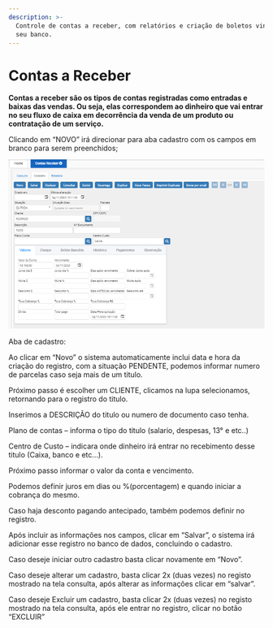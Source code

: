 ```yaml
---
description: >-
  Controle de contas a receber, com relatórios e criação de boletos vinculado a
  seu banco.
---
```


# Contas a Receber

**Contas a receber são os tipos de contas registradas como entradas e baixas das vendas. Ou seja, elas correspondem ao dinheiro que vai entrar no seu fluxo de caixa em decorrência da venda de um produto ou contratação de um serviço.**

Clicando em “NOVO” irá direcionar para aba cadastro com os campos em branco para serem preenchidos;

![](../../.gitbook/assets/cadcontasarec.png)

Aba de cadastro:

Ao clicar em “Novo” o sistema automaticamente inclui data e hora da criação do registro, com a situação PENDENTE, podemos informar numero de parcelas caso seja mais de um titulo.

Próximo passo é escolher um CLIENTE, clicamos na lupa selecionamos, retornando para o registro do titulo.

Inserimos a DESCRIÇÃO do titulo ou numero de documento caso tenha.

Plano de contas – informa o tipo do titulo (salario, despesas, 13° e etc..)

Centro de Custo – indicara onde dinheiro irá entrar no recebimento desse titulo (Caixa, banco e etc…).

Próximo passo informar o valor da conta e vencimento.

Podemos definir juros em dias ou %(porcentagem) e quando iniciar a cobrança do mesmo.

Caso haja desconto pagando antecipado, também podemos definir no registro.

Após incluir as informações nos campos, clicar em “Salvar”, o sistema irá adicionar esse registro no banco de dados, concluindo o cadastro.

Caso deseje iniciar outro cadastro basta clicar novamente em “Novo”.

Caso deseje alterar um cadastro, basta clicar 2x (duas vezes) no registo mostrado na tela consulta, após alterar as informações clicar em “salvar”.

Caso deseje Excluir um cadastro, basta clicar 2x (duas vezes) no registo mostrado na tela consulta, após ele entrar no registro, clicar no botão “EXCLUIR”
